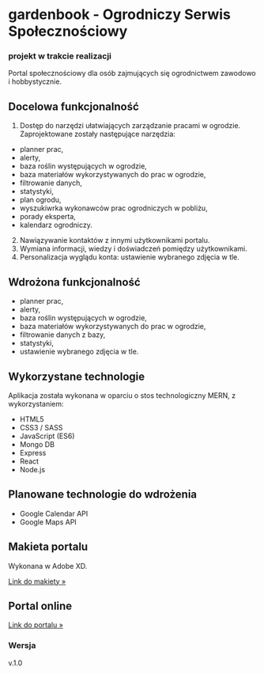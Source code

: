 # gardenbook - Ogrodniczy Serwis Społecznościowy

### projekt w trakcie realizacji

Portal społecznościowy dla osób zajmujących się ogrodnictwem zawodowo i hobbystycznie.

## Docelowa funkcjonalność

1. Dostęp do narzędzi ułatwiających zarządzanie pracami w ogrodzie. Zaprojektowane zostały następujące narzędzia:

- planner prac,
- alerty,
- baza roślin występujących w ogrodzie,
- baza materiałów wykorzystywanych do prac w ogrodzie,
- filtrowanie danych,
- statystyki,
- plan ogrodu,
- wyszukiwrka wykonawców prac ogrodniczych w pobliżu,
- porady eksperta,
- kalendarz ogrodniczy.

2. Nawiązywanie kontaktów z innymi użytkownikami portalu.
3. Wymiana informacji, wiedzy i doświadczeń pomiędzy użytkownikami.
4. Personalizacja wyglądu konta: ustawienie wybranego zdjęcia w tle.

## Wdrożona funkcjonalność

- planner prac,
- alerty,
- baza roślin występujących w ogrodzie,
- baza materiałów wykorzystywanych do prac w ogrodzie,
- filtrowanie danych z bazy,
- statystyki,
- ustawienie wybranego zdjęcia w tle.

## Wykorzystane technologie

Aplikacja została wykonana w oparciu o stos technologiczny MERN, z wykorzystaniem:

- HTML5
- CSS3 / SASS
- JavaScript (ES6)
- Mongo DB
- Express
- React
- Node.js

## Planowane technologie do wdrożenia

- Google Calendar API
- Google Maps API

## Makieta portalu

Wykonana w Adobe XD.

[Link do makiety &raquo;](https://xd.adobe.com/view/8eecd93f-2703-4156-4740-d66cea4ff204-f8dd/?fullscreen&hints=off)

## Portal online

[Link do portalu &raquo;](https://gardenbook2.herokuapp.com/)

### Wersja

v.1.0
